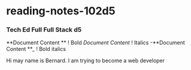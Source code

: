 # reading-notes-102d5
### Tech Ed Full  Full Stack d5

**Document Content **  ! Bold
*Document Content*  ! Italics
-**Document Content **_  ! Bold italics

Hi may name is Bernard.  I am trying to become a web developer



